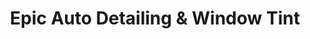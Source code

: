 ---
title: "Epic Auto Detailing & Window Tint"
url: /gresham/epic-auto-detailing-und-window-tint/
shop: Autohaus
---
